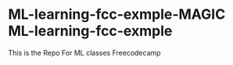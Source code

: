 #  ML-learning-fcc-exmple-MAGIC ML-learning-fcc-exmple
 This is the Repo For ML classes Freecodecamp

